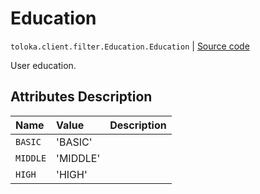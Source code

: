 # Education
`toloka.client.filter.Education.Education` | [Source code](https://github.com/Toloka/toloka-kit/blob/v0.1.25/src/client/filter.py#L275)

User education.

## Attributes Description

| Name | Value | Description |
| :------| :-----------| :----------| 
`BASIC`|'BASIC'|<p></p>
`MIDDLE`|'MIDDLE'|<p></p>
`HIGH`|'HIGH'|<p></p>
